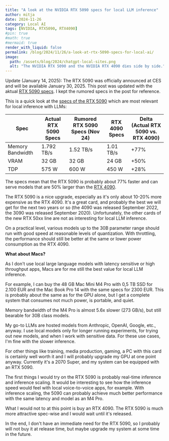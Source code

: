 ```yaml
---
title: "A look at the NVIDIA RTX 5090 specs for local LLM inference"
author: mitja
date: 2024-11-26
category: Local AI
tags: [NVIDIA, RTX5090, RTX4090]
#pin: true
#math: true
#mermaid: true
render_with_liquid: false
permalink: /blog/2024/11/26/a-look-at-rtx-5090-specs-for-local-ai/
image:
  path: /assets/blog/2024/chatgpt-local-sites.png
  alt: "The NVIDIA RTX 5090 and the NVIDIA RTX 4090 dies side by side.""
---
```

Update (January 14, 2025): The RTX 5090 was officially announced at CES and will be available January 30, 2025. This post was updated with the aktual [RTX 5090 specs](https://www.nvidia.com/de-de/geforce/graphics-cards/50-series/rtx-5090/). I kept the rumored specs in the post for reference.

This is a quick look at the [specs of the RTX 5090](https://www.tomshardware.com/pc-components/gpus/leak-claims-rtx-5090-has-600w-tgp-rtx-5080-hits-400w-up-to-21760-cores-32gb-vram-512-bit-bus) which are most relevant for local inference with LLMs:

|Spec|Actual RTX 5090 Specs|Rumored RTX 5090 Specs (Nov 24)|RTX 4090 Specs|Delta (Actual RTX 5090 vs. RTX 4090)|
|--|--|--|--|--|
|Memory Bandwidth|1.792 TB/s|1.52 TB/s|1.01 TB/s|+77%|
|VRAM|32 GB|32 GB|24 GB|+50%|
|TDP|575 W|600 W|450 W|+28%|

The specs mean that the RTX 5090 is probably about 77% faster and can serve models that are 50% larger than the [RTX 4090](https://www.techpowerup.com/gpu-specs/geforce-rtx-4090.c3889). 

The RTX 5090 is a nice upgrade, especially as it's only about 10-20% more expensive as the RTX 4090. It's a great card, and probably the best we will get for the next two years or so (the 4090 was released September 2022, the 3090 was released September 2020). Unfortunately, the other cards of the new RTX 50xx line are not as interesting for local LLM inference.

On a practical level, various models up to the 30B parameter range should run with good speed at reasonable levels of quantization. With throttling, the performance should still be better at the same or lower power consumption as the RTX 4090.

**What about Macs?**

As I don't use local large language models with latency sensitive or high throughput apps, Macs are for me still the best value for local LLM inference. 

For example, I can buy the 48 GB Mac Mini M4 Pro with 0,5 TB SSD for 2.100 EUR and the Mac Book Pro 14 with the same specs for 2300 EUR. This is probably about the same as for the GPU alone, but I get a complete system that consumes not much power, is portable, and quiet. 

Memory bandwidth of the M4 Pro is almost 5.6x slower (273 GB/s), but still bearable for 30B class models. 

My go-to LLMs are hosted models from Anthropic, OpenAI, Google, etc., anyway. I use local models only for longer running experiments, for trying out new models, and when I work with sensitive data. For these use cases, I'm fine with the slower inference.

For other things like training, media production, gaming, a PC with this card is certainly well worth it and I will probably upgrade my GPU at one point anyway. Currently it's a 2070 Super, and my system can be equipped with an RTX 5090.

The first things I would try on the RTX 5090 is probably real-time inference and inference scaling. It would be interesting to see how the inference speed would feel with local voice-to-voice apps, for example.  With inference scaling, the 5090 can probably achieve much better performance with the same latency and model as an M4 Pro.

What I would not to at this point is buy an RTX 4090. The RTX 5090 is much more attractive spec-wise and I would wait until it's released. 

In the end, I don't have an immediate need for the RTX 5090, so I probably will not buy it at release time, but maybe upgrade my system at some time in the future.
